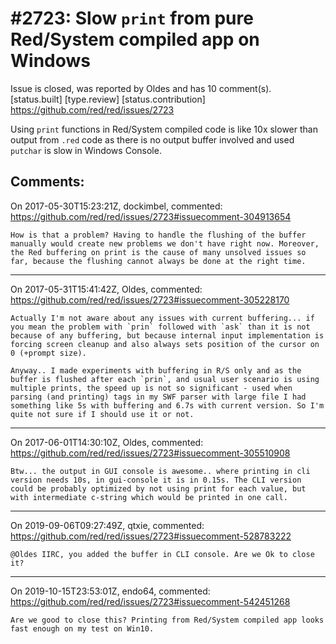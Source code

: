 
#2723: Slow `print` from pure Red/System compiled app on Windows
================================================================================
Issue is closed, was reported by Oldes and has 10 comment(s).
[status.built] [type.review] [status.contribution]
<https://github.com/red/red/issues/2723>

Using `print` functions in Red/System compiled code is like 10x slower than output from `.red` code as there is no output buffer involved and used `putchar` is slow in Windows Console.


Comments:
--------------------------------------------------------------------------------

On 2017-05-30T15:23:21Z, dockimbel, commented:
<https://github.com/red/red/issues/2723#issuecomment-304913654>

    How is that a problem? Having to handle the flushing of the buffer manually would create new problems we don't have right now. Moreover, the Red buffering on print is the cause of many unsolved issues so far, because the flushing cannot always be done at the right time.

--------------------------------------------------------------------------------

On 2017-05-31T15:41:42Z, Oldes, commented:
<https://github.com/red/red/issues/2723#issuecomment-305228170>

    Actually I'm not aware about any issues with current buffering... if you mean the problem with `prin` followed with `ask` than it is not because of any buffering, but because internal input implementation is forcing screen cleanup and also always sets position of the cursor on 0 (+prompt size).
    
    Anyway.. I made experiments with buffering in R/S only and as the buffer is flushed after each `prin`, and usual user scenario is using multiple prints, the speed up is not so significant - used when parsing (and printing) tags in my SWF parser with large file I had something like 5s with buffering and 6.7s with current version. So I'm quite not sure if I should use it or not.

--------------------------------------------------------------------------------

On 2017-06-01T14:30:10Z, Oldes, commented:
<https://github.com/red/red/issues/2723#issuecomment-305510908>

    Btw... the output in GUI console is awesome.. where printing in cli version needs 10s, in gui-console it is in 0.15s. The CLI version could be probably optimized by not using print for each value, but with intermediate c-string which would be printed in one call.

--------------------------------------------------------------------------------

On 2019-09-06T09:27:49Z, qtxie, commented:
<https://github.com/red/red/issues/2723#issuecomment-528783222>

    @Oldes IIRC, you added the buffer in CLI console. Are we Ok to close it?

--------------------------------------------------------------------------------

On 2019-10-15T23:53:01Z, endo64, commented:
<https://github.com/red/red/issues/2723#issuecomment-542451268>

    Are we good to close this? Printing from Red/System compiled app looks fast enough on my test on Win10.

